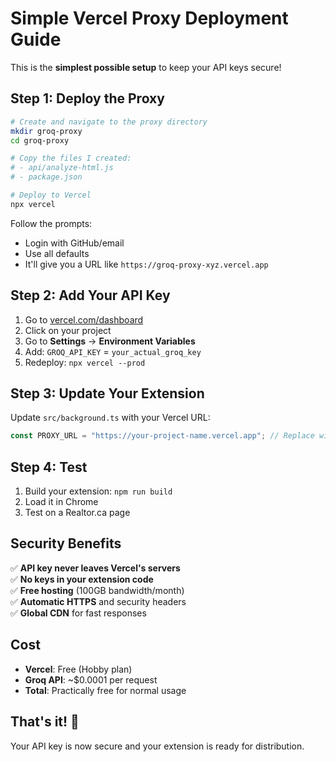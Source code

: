 # Simple Vercel Proxy Deployment Guide

This is the **simplest possible setup** to keep your API keys secure!

## Step 1: Deploy the Proxy

```bash
# Create and navigate to the proxy directory
mkdir groq-proxy
cd groq-proxy

# Copy the files I created:
# - api/analyze-html.js
# - package.json

# Deploy to Vercel
npx vercel
```

Follow the prompts:

- Login with GitHub/email
- Use all defaults
- It'll give you a URL like `https://groq-proxy-xyz.vercel.app`

## Step 2: Add Your API Key

1. Go to [vercel.com/dashboard](https://vercel.com/dashboard)
2. Click on your project
3. Go to **Settings** → **Environment Variables**
4. Add: `GROQ_API_KEY` = `your_actual_groq_key`
5. Redeploy: `npx vercel --prod`

## Step 3: Update Your Extension

Update `src/background.ts` with your Vercel URL:

```typescript
const PROXY_URL = "https://your-project-name.vercel.app"; // Replace with your actual URL
```

## Step 4: Test

1. Build your extension: `npm run build`
2. Load it in Chrome
3. Test on a Realtor.ca page

## Security Benefits

✅ **API key never leaves Vercel's servers**  
✅ **No keys in your extension code**  
✅ **Free hosting** (100GB bandwidth/month)  
✅ **Automatic HTTPS** and security headers  
✅ **Global CDN** for fast responses

## Cost

- **Vercel**: Free (Hobby plan)
- **Groq API**: ~$0.0001 per request
- **Total**: Practically free for normal usage

## That's it! 🎉

Your API key is now secure and your extension is ready for distribution.

